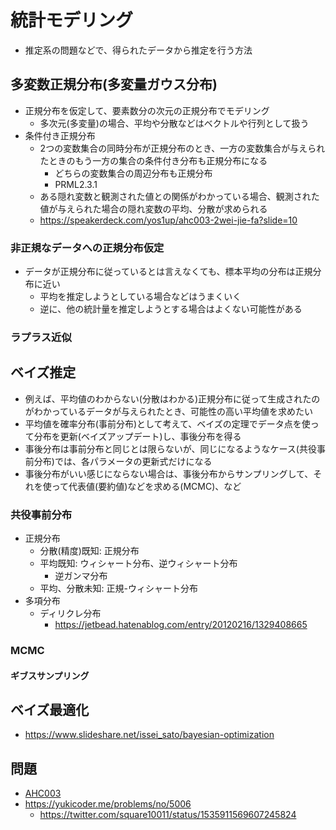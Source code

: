 # 統計モデリング

- 推定系の問題などで、得られたデータから推定を行う方法

## 多変数正規分布(多変量ガウス分布)

- 正規分布を仮定して、要素数分の次元の正規分布でモデリング
  - 多次元(多変量)の場合、平均や分散などはベクトルや行列として扱う
- 条件付き正規分布
  - 2つの変数集合の同時分布が正規分布のとき、一方の変数集合が与えられたときのもう一方の集合の条件付き分布も正規分布になる
    - どちらの変数集合の周辺分布も正規分布
    - PRML2.3.1
  - ある隠れ変数と観測された値との関係がわかっている場合、観測された値が与えられた場合の隠れ変数の平均、分散が求められる
  - https://speakerdeck.com/yos1up/ahc003-2wei-jie-fa?slide=10

### 非正規なデータへの正規分布仮定

- データが正規分布に従っているとは言えなくても、標本平均の分布は正規分布に近い
  - 平均を推定しようとしている場合などはうまくいく
  - 逆に、他の統計量を推定しようとする場合はよくない可能性がある

### ラプラス近似

## ベイズ推定

- 例えば、平均値のわからない(分散はわかる)正規分布に従って生成されたのがわかっているデータが与えられたとき、可能性の高い平均値を求めたい
- 平均値を確率分布(事前分布)として考えて、ベイズの定理でデータ点を使って分布を更新(ベイズアップデート)し、事後分布を得る
- 事後分布は事前分布と同じとは限らないが、同じになるようなケース(共役事前分布)では、各パラメータの更新式だけになる
- 事後分布がいい感じにならない場合は、事後分布からサンプリングして、それを使って代表値(要約値)などを求める(MCMC)、など

### 共役事前分布

- 正規分布
  - 分散(精度)既知: 正規分布
  - 平均既知: ウィシャート分布、逆ウィシャート分布
    - 逆ガンマ分布
  - 平均、分散未知: 正規-ウィシャート分布
- 多項分布
  - ディリクレ分布
    - https://jetbead.hatenablog.com/entry/20120216/1329408665

### MCMC

#### ギブスサンプリング

## ベイズ最適化

- https://www.slideshare.net/issei_sato/bayesian-optimization


## 問題

- [AHC003](../ContestMemo/ahc003.md)
- https://yukicoder.me/problems/no/5006
  - https://twitter.com/square10011/status/1535911569607245824

